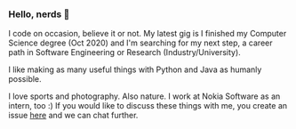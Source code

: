 ### Hello, nerds 👋

I code on occasion, believe it or not. My latest gig is I finished my Computer Science degree (Oct 2020) and I'm searching for my next step, a career path in Software Engineering or Research (Industry/University).

I like making as many useful things with Python and Java as humanly possible.

I love sports and photography. Also nature. I work at Nokia Software as an intern, too :) If you would like to discuss these things with me, you create an issue [here](https://github.com/NaseemSrour/NaseemSrour) and we can chat further.


<!--
**NaseemSrour/NaseemSrour** is a ✨ _special_ ✨ repository because its `README.md` (this file) appears on your GitHub profile.

Here are some ideas to get you started:

- 🔭 I’m currently working on ...
- 🌱 I’m currently learning ...
- 👯 I’m looking to collaborate on ...
- 🤔 I’m looking for help with ...
- 💬 Ask me about ...
- 📫 How to reach me: ...
- 😄 Pronouns: ...
- ⚡ Fun fact: ...
-->
